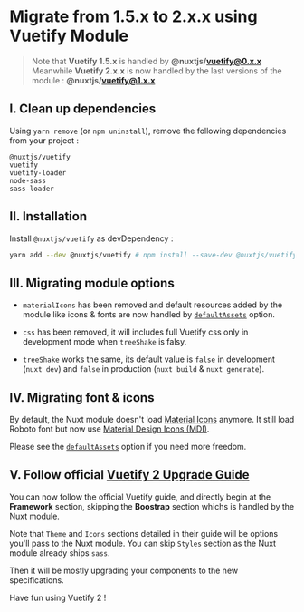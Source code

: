 # Migrate from 1.5.x to 2.x.x using Vuetify Module

> Note that **Vuetify 1.5.x** is handled by **@nuxtjs/vuetify@0.x.x**   
Meanwhile **Vuetify 2.x.x** is now handled by the last versions of the module : **@nuxtjs/vuetify@1.x.x**

## I. Clean up dependencies

Using `yarn remove` (or `npm uninstall`), remove the following dependencies from your project :

```
@nuxtjs/vuetify
vuetify
vuetify-loader
node-sass
sass-loader
```

## II. Installation

Install `@nuxtjs/vuetify` as devDependency :

```sh
yarn add --dev @nuxtjs/vuetify # npm install --save-dev @nuxtjs/vuetify
```

## III. Migrating module options

- `materialIcons` has been removed and default resources added by the module like icons & fonts are now handled by [`defaultAssets`](https://github.com/nuxt-community/vuetify-module#defaultassets) option.

- `css` has been removed, it will includes full Vuetify css only in development mode when `treeShake` is falsy.

- `treeShake` works the same, its default value is `false` in development (`nuxt dev`) and `false` in production (`nuxt build` & `nuxt generate`).

## IV. Migrating font & icons

By default, the Nuxt module doesn't load [Material Icons](https://material.io/resources/icons/) anymore. It still load Roboto font but now use [Material Design Icons (MDI)](https://materialdesignicons.com/).

Please see the [`defaultAssets`](https://github.com/nuxt-community/vuetify-module#defaultassets) option if you need more freedom.


## V. Follow official [Vuetify 2 Upgrade Guide](https://github.com/vuetifyjs/vuetify/releases/tag/v2.0.0#user-content-upgrade-guide)

You can now follow the official Vuetify guide, and directly begin at the **Framework** section, skipping the **Boostrap** section whichs is handled by the Nuxt module.

Note that `Theme` and `Icons` sections detailed in their guide will be options you'll pass to the Nuxt module. You can skip `Styles` section as the Nuxt module already ships `sass`.

Then it will be mostly upgrading your components to the new specifications.

Have fun using Vuetify 2 !
